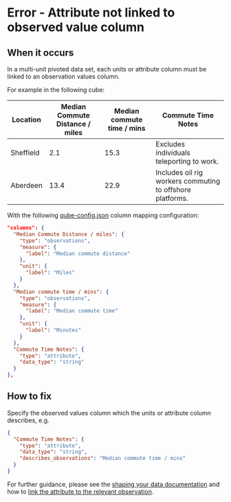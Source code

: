 # Error - Attribute not linked to observed value column

## When it occurs

In a multi-unit pivoted data set, each units or attribute column must be linked to an observation values column.

For example in the following cube:

| Location  | Median Commute Distance / miles | Median commute time / mins | Commute Time Notes                                        |
|-----------|---------------------------------|----------------------------|-----------------------------------------------------------|
| Sheffield | 2.1                             | 15.3                       | Excludes individuals teleporting to work.                 |
| Aberdeen  | 13.4                            | 22.9                       | Includes oil rig workers commuting to offshore platforms. |

With the following [qube-config.json](../../configuration/qube-config.md) column mapping configuration:

```json
"columns": {
  "Median Commute Distance / miles": {
    "type": "observations",
    "measure": {
      "label": "Median commute distance"
    },
    "unit": {
      "label": "Miles"
    }
  },
  "Median commute time / mins": {
    "type": "observations",
    "measure": {
      "label": "Median commute time"
    },
    "unit": {
      "label": "Minutes"
    }
  },
  "Commute Time Notes": {
    "type": "attribute",
    "data_type": "string"
  }
},
```

## How to fix

Specify the observed values column which the units or attribute column describes, e.g.

```json
{
  "Commute Time Notes": {
    "type": "attribute",
    "data_type": "string",
    "describes_observations": "Median commute time / mins"
  }
}
```

For further guidance, please see the [shaping your data documentation](../../shape-data/pivoted-shape.md) and how to [link the attribute to the relevant observation](../../configuration/columns/attributes.md#describing-observations).
